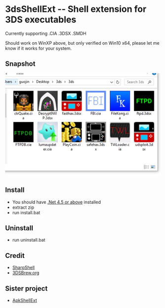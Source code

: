 # 3dsShellExt -- Shell extension for 3DS executables

Currently supporting .CIA .3DSX .SMDH

Should work on WinXP above, but only verified on Win10 x64, 
please let me know if it works for your system.

## Snapshot
![snapshot](https://github.com/kkguo/3dsShellExt/blob/master/3dsShellExt/Resources/snapshot.jpg?raw=true)

## Install
* You should have [.Net 4.5 or above](http://www.microsoft.com/en-US/download/details.aspx?id=48130) installed
* extract zip
* run install.bat

## Uninstall
* run uninstall.bat

## Credit
 * [SharpShell](https://github.com/dwmkerr/sharpshell)
 * [3DSBrew.org](https://www.3dbrew.org)
 
 ## Sister project
 * [ApkShellExt](https://github.com/kkguo/apkshellext)
